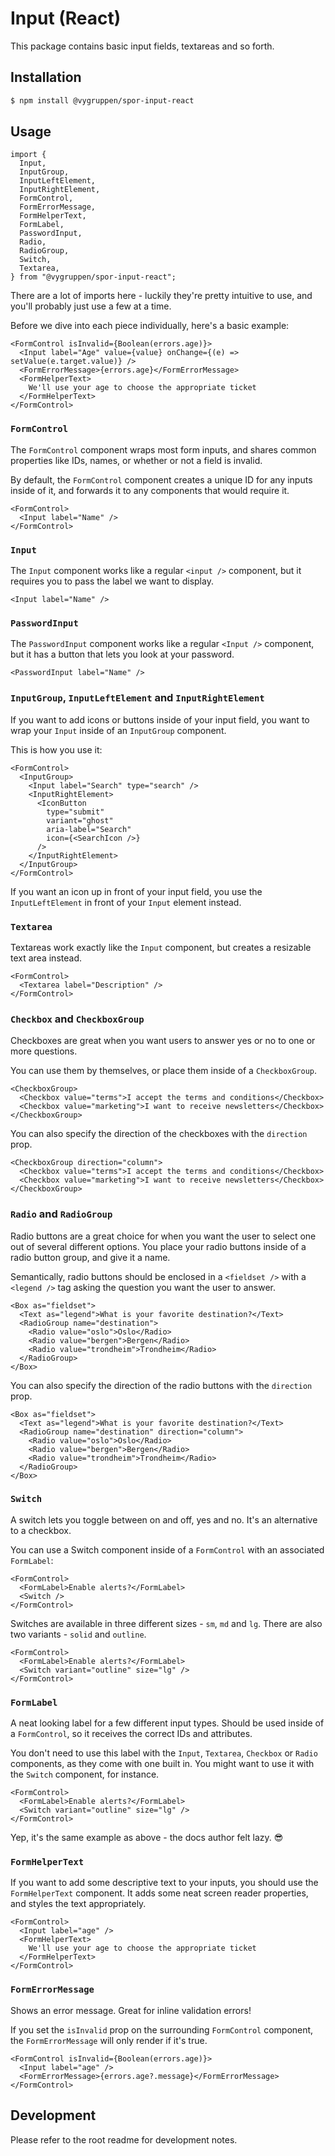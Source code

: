 # Input (React)

This package contains basic input fields, textareas and so forth.

## Installation

```bash
$ npm install @vygruppen/spor-input-react
```

## Usage

```tsx
import {
  Input,
  InputGroup,
  InputLeftElement,
  InputRightElement,
  FormControl,
  FormErrorMessage,
  FormHelperText,
  FormLabel,
  PasswordInput,
  Radio,
  RadioGroup,
  Switch,
  Textarea,
} from "@vygruppen/spor-input-react";
```

There are a lot of imports here - luckily they're pretty intuitive to use, and you'll probably just use a few at a time.

Before we dive into each piece individually, here's a basic example:

```tsx
<FormControl isInvalid={Boolean(errors.age)}>
  <Input label="Age" value={value} onChange={(e) => setValue(e.target.value)} />
  <FormErrorMessage>{errors.age}</FormErrorMessage>
  <FormHelperText>
    We'll use your age to choose the appropriate ticket
  </FormHelperText>
</FormControl>
```

### `FormControl`

The `FormControl` component wraps most form inputs, and shares common properties like IDs, names, or whether or not a field is invalid.

By default, the `FormControl` component creates a unique ID for any inputs inside of it, and forwards it to any components that would require it.

```tsx
<FormControl>
  <Input label="Name" />
</FormControl>
```

### `Input`

The `Input` component works like a regular `<input />` component, but it requires you to pass the label we want to display.

```tsx
<Input label="Name" />
```

### `PasswordInput`

The `PasswordInput` component works like a regular `<Input />` component, but it has a button that lets you look at your password.

```tsx
<PasswordInput label="Name" />
```

### `InputGroup`, `InputLeftElement` and `InputRightElement`

If you want to add icons or buttons inside of your input field, you want to wrap your `Input` inside of an `InputGroup` component.

This is how you use it:

```tsx
<FormControl>
  <InputGroup>
    <Input label="Search" type="search" />
    <InputRightElement>
      <IconButton
        type="submit"
        variant="ghost"
        aria-label="Search"
        icon={<SearchIcon />}
      />
    </InputRightElement>
  </InputGroup>
</FormControl>
```

If you want an icon up in front of your input field, you use the `InputLeftElement` in front of your `Input` element instead.

### `Textarea`

Textareas work exactly like the `Input` component, but creates a resizable text area instead.

```tsx
<FormControl>
  <Textarea label="Description" />
</FormControl>
```

### `Checkbox` and `CheckboxGroup`

Checkboxes are great when you want users to answer yes or no to one or more questions.

You can use them by themselves, or place them inside of a `CheckboxGroup`.

```tsx
<CheckboxGroup>
  <Checkbox value="terms">I accept the terms and conditions</Checkbox>
  <Checkbox value="marketing">I want to receive newsletters</Checkbox>
</CheckboxGroup>
```

You can also specify the direction of the checkboxes with the `direction` prop.

```tsx
<CheckboxGroup direction="column">
  <Checkbox value="terms">I accept the terms and conditions</Checkbox>
  <Checkbox value="marketing">I want to receive newsletters</Checkbox>
</CheckboxGroup>
```

### `Radio` and `RadioGroup`

Radio buttons are a great choice for when you want the user to select one out of several different options. You place your radio buttons inside of a radio button group, and give it a name.

Semantically, radio buttons should be enclosed in a `<fieldset />` with a `<legend />` tag asking the question you want the user to answer.

```tsx
<Box as="fieldset">
  <Text as="legend">What is your favorite destination?</Text>
  <RadioGroup name="destination">
    <Radio value="oslo">Oslo</Radio>
    <Radio value="bergen">Bergen</Radio>
    <Radio value="trondheim">Trondheim</Radio>
  </RadioGroup>
</Box>
```

You can also specify the direction of the radio buttons with the `direction` prop.

```tsx
<Box as="fieldset">
  <Text as="legend">What is your favorite destination?</Text>
  <RadioGroup name="destination" direction="column">
    <Radio value="oslo">Oslo</Radio>
    <Radio value="bergen">Bergen</Radio>
    <Radio value="trondheim">Trondheim</Radio>
  </RadioGroup>
</Box>
```

### `Switch`

A switch lets you toggle between on and off, yes and no. It's an alternative to a checkbox.

You can use a Switch component inside of a `FormControl` with an associated `FormLabel`:

```tsx
<FormControl>
  <FormLabel>Enable alerts?</FormLabel>
  <Switch />
</FormControl>
```

Switches are available in three different sizes - `sm`, `md` and `lg`. There are also two variants - `solid` and `outline`.

```tsx
<FormControl>
  <FormLabel>Enable alerts?</FormLabel>
  <Switch variant="outline" size="lg" />
</FormControl>
```

### `FormLabel`

A neat looking label for a few different input types. Should be used inside of a `FormControl`, so it receives the correct IDs and attributes.

You don't need to use this label with the `Input`, `Textarea`, `Checkbox` or `Radio` components, as they come with one built in. You might want to use it with the `Switch` component, for instance.

```tsx
<FormControl>
  <FormLabel>Enable alerts?</FormLabel>
  <Switch variant="outline" size="lg" />
</FormControl>
```

Yep, it's the same example as above - the docs author felt lazy. 😎

### `FormHelperText`

If you want to add some descriptive text to your inputs, you should use the `FormHelperText` component. It adds some neat screen reader properties, and styles the text appropriately.

```tsx
<FormControl>
  <Input label="age" />
  <FormHelperText>
    We'll use your age to choose the appropriate ticket
  </FormHelperText>
</FormControl>
```

### `FormErrorMessage`

Shows an error message. Great for inline validation errors!

If you set the `isInvalid` prop on the surrounding `FormControl` component, the `FormErrorMessage` will only render if it's true.

```tsx
<FormControl isInvalid={Boolean(errors.age)}>
  <Input label="age" />
  <FormErrorMessage>{errors.age?.message}</FormErrorMessage>
</FormControl>
```

## Development

Please refer to the root readme for development notes.

```

```
